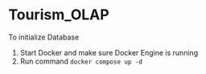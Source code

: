 # Tourism_OLAP

To initialize Database
1. Start Docker and make sure Docker Engine is running
2. Run command `docker compose up -d`